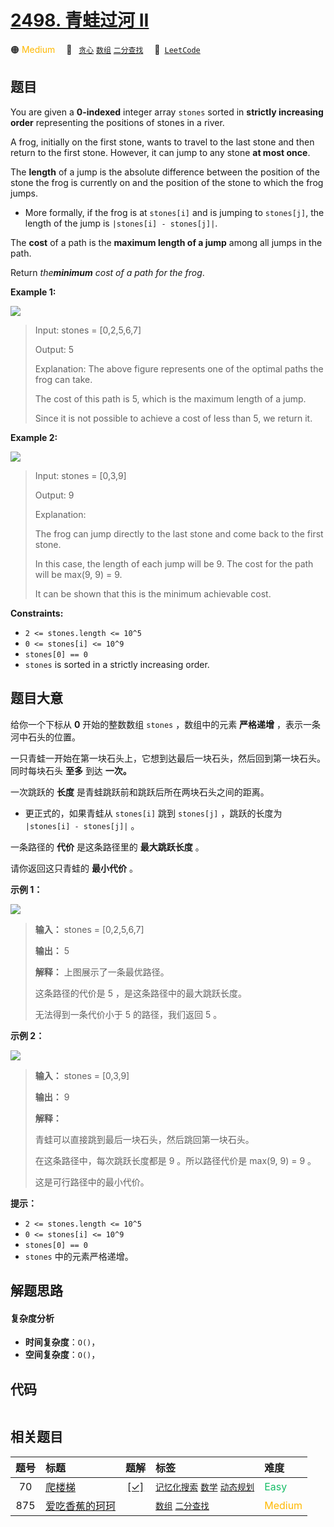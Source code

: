 # [2498. 青蛙过河 II](https://leetcode.com/problems/frog-jump-ii)

🟠 <font color=#ffb800>Medium</font>&emsp; 🔖&ensp; [`贪心`](/tag/greedy.md) [`数组`](/tag/array.md) [`二分查找`](/tag/binary-search.md)&emsp; 🔗&ensp;[`LeetCode`](https://leetcode.com/problems/frog-jump-ii)

## 题目

You are given a **0-indexed** integer array `stones` sorted in **strictly
increasing order** representing the positions of stones in a river.

A frog, initially on the first stone, wants to travel to the last stone and
then return to the first stone. However, it can jump to any stone **at most
once**.

The **length** of a jump is the absolute difference between the position of
the stone the frog is currently on and the position of the stone to which the
frog jumps.

  * More formally, if the frog is at `stones[i]` and is jumping to `stones[j]`, the length of the jump is `|stones[i] - stones[j]|`.

The **cost** of a path is the **maximum length of a jump** among all jumps in
the path.

Return _the**minimum** cost of a path for the frog_.



**Example 1:**

![](https://assets.leetcode.com/uploads/2022/11/14/example-1.png)

> Input: stones = [0,2,5,6,7]
> 
> Output: 5
> 
> Explanation: The above figure represents one of the optimal paths the frog can take.
> 
> The cost of this path is 5, which is the maximum length of a jump.
> 
> Since it is not possible to achieve a cost of less than 5, we return it.

**Example 2:**

![](https://assets.leetcode.com/uploads/2022/11/14/example-2.png)

> Input: stones = [0,3,9]
> 
> Output: 9
> 
> Explanation: 
> 
> The frog can jump directly to the last stone and come back to the first stone. 
> 
> In this case, the length of each jump will be 9. The cost for the path will be max(9, 9) = 9.
> 
> It can be shown that this is the minimum achievable cost.

**Constraints:**

  * `2 <= stones.length <= 10^5`
  * `0 <= stones[i] <= 10^9`
  * `stones[0] == 0`
  * `stones` is sorted in a strictly increasing order.


## 题目大意

给你一个下标从 **0**  开始的整数数组 `stones` ，数组中的元素 **严格递增**  ，表示一条河中石头的位置。

一只青蛙一开始在第一块石头上，它想到达最后一块石头，然后回到第一块石头。同时每块石头 **至多** 到达 **一次。**

一次跳跃的 **长度**  是青蛙跳跃前和跳跃后所在两块石头之间的距离。

  * 更正式的，如果青蛙从 `stones[i]` 跳到 `stones[j]` ，跳跃的长度为 `|stones[i] - stones[j]|` 。

一条路径的 **代价**  是这条路径里的 **最大跳跃长度**  。

请你返回这只青蛙的 **最小代价**  。



**示例 1：**

![](https://assets.leetcode.com/uploads/2022/11/14/example-1.png)

> 
> 
> 
> 
> 
> **输入：** stones = [0,2,5,6,7]
> 
> **输出：** 5
> 
> **解释：** 上图展示了一条最优路径。
> 
> 这条路径的代价是 5 ，是这条路径中的最大跳跃长度。
> 
> 无法得到一条代价小于 5 的路径，我们返回 5 。
> 
> 

**示例 2：**

![](https://assets.leetcode.com/uploads/2022/11/14/example-2.png)

> 
> 
> 
> 
> 
> **输入：** stones = [0,3,9]
> 
> **输出：** 9
> 
> **解释：**
> 
> 青蛙可以直接跳到最后一块石头，然后跳回第一块石头。
> 
> 在这条路径中，每次跳跃长度都是 9 。所以路径代价是 max(9, 9) = 9 。
> 
> 这是可行路径中的最小代价。
> 
> 



**提示：**

  * `2 <= stones.length <= 10^5`
  * `0 <= stones[i] <= 10^9`
  * `stones[0] == 0`
  * `stones` 中的元素严格递增。


## 解题思路

#### 复杂度分析

- **时间复杂度**：`O()`，
- **空间复杂度**：`O()`，

## 代码

```javascript

```

## 相关题目

<!-- prettier-ignore -->
| 题号 | 标题 | 题解 | 标签 | 难度 |
| :------: | :------ | :------: | :------ | :------ |
| 70 | [爬楼梯](https://leetcode.com/problems/climbing-stairs) | [[✓]](/problem/0070.md) |  [`记忆化搜索`](/tag/memoization.md) [`数学`](/tag/math.md) [`动态规划`](/tag/dynamic-programming.md) | <font color=#15bd66>Easy</font> |
| 875 | [爱吃香蕉的珂珂](https://leetcode.com/problems/koko-eating-bananas) |  |  [`数组`](/tag/array.md) [`二分查找`](/tag/binary-search.md) | <font color=#ffb800>Medium</font> |